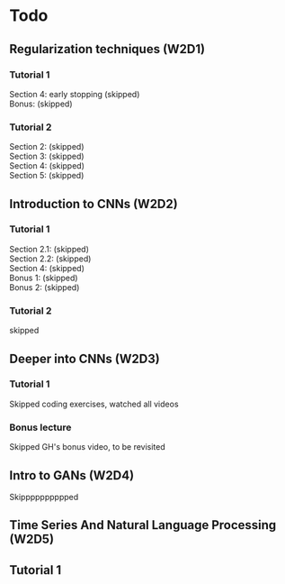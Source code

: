 # Todo

## Regularization techniques (W2D1)
### Tutorial 1
Section 4: early stopping (skipped) </br>
Bonus: (skipped)

### Tutorial 2
Section 2: (skipped)</br>
Section 3: (skipped)</br>
Section 4: (skipped)</br>
Section 5: (skipped)

## Introduction to CNNs (W2D2)
### Tutorial 1
Section 2.1: (skipped)</br>
Section 2.2: (skipped)</br>
Section 4: (skipped)</br>
Bonus 1: (skipped)</br>
Bonus 2: (skipped)

### Tutorial 2
skipped

## Deeper into CNNs (W2D3)
### Tutorial 1 
Skipped coding exercises, watched all videos
### Bonus lecture
Skipped GH's bonus video, to be revisited


## Intro to GANs (W2D4)
Skipppppppppped

## Time Series And Natural Language Processing (W2D5)
## Tutorial 1

